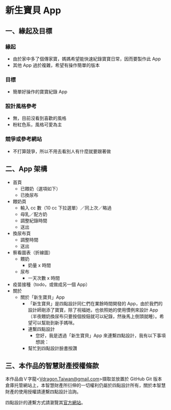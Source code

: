 # 新生寶貝 App
## 一、緣起及目標
### 緣起
* 由於家中多了個傳家寶，媽媽希望能快速紀錄寶寶日常，因而要製作此 App
* 其他 App 過於複雜，希望有操作簡單的版本

### 目標
* 簡單好操作的寶寶紀錄 App

### 設計風格參考
* 無，目前沒看到喜歡的風格
* 粉紅色系，風格可愛為主

### 競爭或參考網站
* 不打算競爭，所以不用去看別人有什麼就要跟著做

## 二、App 架構
* 首頁
	* 已餵奶（選項如下）
	* 已換尿布
* 餵奶頁
	* 輸入 cc 數（10 cc 下拉選單）／同上次／略過
	* 母乳／配方奶
	* 調整紀錄時間
	* 送出
* 換尿布頁
	* 調整時間
	* 送出
* 察看圖表（折線圖）
	* 餵奶
		* 奶量 x 時間
	* 尿布
		* 一天次數 x 時間
* 疫苗接種（todo，或做成另一個 App）
* 關於
	* 關於「新生寶貝」App
		* 「新生寶貝」是四點設計同仁們在業餘時間開發的 App，由於我們的設計師剛添了寶寶，除了祝福她，也依照她的使用慣例來設計 App（半夜餵奶換尿布只要按個按鈕就可以紀錄，然後馬上倒頭就睡）。希望可以幫助到新手媽咪。
		* 連繫四點設計
			* 您好，我是透過「新生寶貝」App 來連繫四點設計，我有以下事項想說：
		* 幫忙到四點設計臉書按讚

## 三、本作品的智慧財產授權條款
本作品由Ｖ字龍&lt;Vdragon.Taiwan@gmail.com&gt;擷取並放置於 GitHub Git 版本倉庫托管網站上，本智慧財產所衍伸的一切權利仍屬於四點設計所有，關於本智慧財產的使用授權請連繫四點設計洽詢。

四點設計的連繫方式請瀏覽其[官方網站](http://4point-inc.com/)。